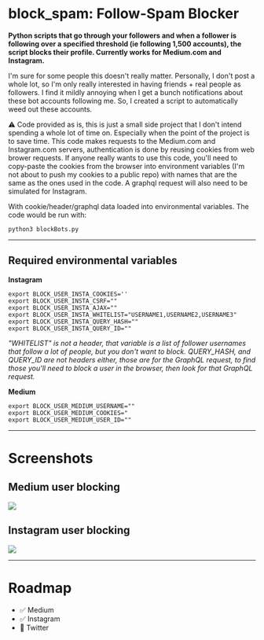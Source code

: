 # block_spam: Follow-Spam Blocker

**Python scripts that go through your followers and when a follower is following over a specified threshold (ie following 1,500 accounts), the script blocks their profile. Currently works for Medium.com and Instagram.**

I'm sure for some people this doesn't really matter. Personally, I don't post a whole lot, so I'm only really interested in having friends + real people as followers. I find it mildly annoying when I get a bunch notifications about these bot accounts following me. So, I created a script to automatically weed out these accounts.

⚠️ Code provided as is, this is just a small side project that I don't intend spending a whole lot of time on. Especially when the point of the project is to save time. This code makes requests to the Medium.com and Instagram.com servers, authentication is done by reusing cookies from web brower requests. If anyone really wants to use this code, you'll need to copy-paste the cookies from the browser into environment variables (I'm not about to push my cookies to a public repo) with names that are the same as the ones used in the code. A graphql request will also need to be simulated for Instagram.

With cookie/header/graphql data loaded into environmental variables. The code would be run with:

    python3 blockBots.py

----

## Required environmental variables

**Instagram**
```
export BLOCK_USER_INSTA_COOKIES=''
export BLOCK_USER_INSTA_CSRF=""
export BLOCK_USER_INSTA_AJAX=""
export BLOCK_USER_INSTA_WHITELIST="USERNAME1,USERNAME2,USERNAME3"
export BLOCK_USER_INSTA_QUERY_HASH=""
export BLOCK_USER_INSTA_QUERY_ID=""
```
*"WHITELIST" is not a header, that variable is a list of follower usernames that follow a lot of people, but you don't want to block.*
*QUERY_HASH, and QUERY_ID are not headers either, those are for the GraphQL request, to find those you'll need to block a user in the browser, then look for that GraphQL request.*

**Medium**
```
export BLOCK_USER_MEDIUM_USERNAME=""
export BLOCK_USER_MEDIUM_COOKIES="
export BLOCK_USER_MEDIUM_USER_ID=""
```

----

# Screenshots

## Medium user blocking

<img src="https://imgur.com/8oIqybR.jpg"/>

## Instagram user blocking

<img src="https://imgur.com/GdGTtMl.jpg"/>

----

# Roadmap

- ✅ Medium
- ✅ Instagram
- 🚧 Twitter
